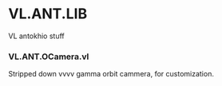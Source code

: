 # VL.ANT.LIB
VL antokhio stuff

### VL.ANT.OCamera.vl
Stripped down vvvv gamma orbit cammera, for customization.
